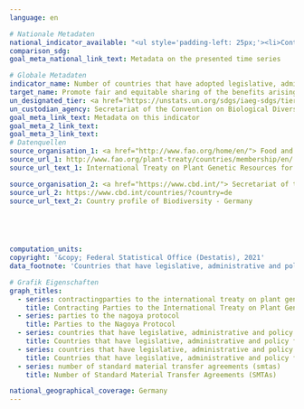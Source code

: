 ```yaml
---
language: en    

# Nationale Metadaten    
national_indicator_available: "<ul style='padding-left: 25px;'><li>Contracting Parties to the International Treaty on Plant Genetic Resources for Food and Agriculture</li> <li> Parties to the Nagoya Protocol</li> <li> Countries that have legislative, administrative and policy framework or measures reported through the Online Reporting System on Compliance  of the International Treaty on Plant Genetic Resources for Food and Agriculture</li> <li> Countries that have legislative, administrative and policy framework or measures reported to the Access and Benefit-Sharing Clearing-House</li> <li> Number of Standard Material Transfer Agreements (SMTAs)</li></ul>"    
comparison_sdg:     
goal_meta_national_link_text: Metadata on the presented time series    

# Globale Metadaten    
indicator_name: Number of countries that have adopted legislative, administrative and policy frameworks to ensure fair and equitable sharing of benefits    
target_name: Promote fair and equitable sharing of the benefits arising from the utilization of genetic resources and promote appropriate access to such resources, as internationally agreed    
un_designated_tier: <a href="https://unstats.un.org/sdgs/iaeg-sdgs/tier-classification/" title="Click here for more information on the UN tier classification."  target="_blank">Tier I</a>    
un_custodian_agency: Secretariat of the Convention on Biological Diversity (CBD)    
goal_meta_link_text: Metadata on this indicator    
goal_meta_2_link_text:     
goal_meta_3_link_text:         
# Datenquellen
source_organisation_1: <a href="http://www.fao.org/home/en/"> Food and Agriculture Organization of the United Nations (FAO) </a>
source_url_1: http://www.fao.org/plant-treaty/countries/membership/en/
source_url_text_1: International Treaty on Plant Genetic Resources for Food and Agriculture

source_organisation_2: <a href="https://www.cbd.int/"> Secretariat of the Convention on Biological Diversity </a>
source_url_2: https://www.cbd.int/countries/?country=de
source_url_text_2: Country profile of Biodiversity - Germany




    
computation_units:     
copyright: '&copy; Federal Statistical Office (Destatis), 2021'    
data_footnote: 'Countries that have legislative, administrative and policy framework or measures reported through the Online Reporting System on Compliance  of the International Treaty on Plant Genetic Resources for Food and Agriculture: The time series refers to the Online Reporting System. The framework and measures did exist beforehand. Number of Standard Material Transfer Agreements (SMTAs): Cumulative value'    

# Grafik Eigenschaften    
graph_titles:
  - series: contractingparties to the international treaty on plant genetic resources for food and agriculture
    title: Contracting Parties to the International Treaty on Plant Genetic Resources for Food and Agriculture
  - series: parties to the nagoya protocol
    title: Parties to the Nagoya Protocol
  - series: countries that have legislative, administrative and policy framework or measures reported through the online reporting system on compliance  of the international treaty on plant genetic resources for food and agriculture
    title: Countries that have legislative, administrative and policy framework or measures reported through the Online Reporting System on Compliance  of the International Treaty on Plant Genetic Resources for Food and Agriculture
  - series: countries that have legislative, administrative and policy framework or measures reported to the access and benefit-sharing clearing-house
    title: Countries that have legislative, administrative and policy framework or measures reported to the Access and Benefit-Sharing Clearing-House
  - series: number of standard material transfer agreements (smtas)
    title: Number of Standard Material Transfer Agreements (SMTAs)    

national_geographical_coverage: Germany    
---
```


<span></span>